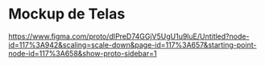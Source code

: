 # Mockup de Telas

https://www.figma.com/proto/dIPreD74GGjV5UgU1u9luE/Untitled?node-id=117%3A942&scaling=scale-down&page-id=117%3A657&starting-point-node-id=117%3A658&show-proto-sidebar=1
